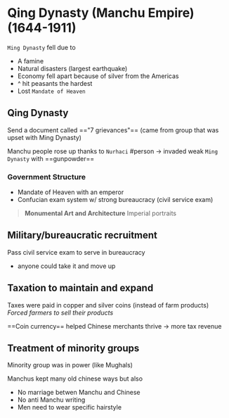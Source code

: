 # Qing Dynasty (Manchu Empire) (1644-1911)

`Ming Dynasty` fell due to
- A famine
- Natural disasters (largest earthquake)
- Economy fell apart because of silver from the Americas
- ^ hit peasants the hardest
- Lost `Mandate of Heaven`

## Qing Dynasty

Send a document called =="7 grievances"== (came from group that was upset with Ming Dynasty)

Manchu people rose up thanks to `Nurhaci` #person -> invaded weak `Ming Dynasty` with ==gunpowder==

### Government Structure

- Mandate of Heaven with an emperor
- Confucian exam system w/ strong bureaucracy (civil service exam)

> **Monumental Art and Architecture** Imperial portraits

## Military/bureaucratic recruitment

Pass civil service exam to serve in bureaucracy
- anyone could take it and move up

## Taxation to maintain and expand

Taxes were paid in copper and silver coins (instead of farm products) <br>
*Forced farmers to sell their products*

==Coin currency== helped Chinese merchants thrive -> more tax revenue

## Treatment of minority groups

Minority group was in power (like Mughals)

Manchus kept many old chinese ways but also
- No marriage betwen Manchu and Chinese
- No anti Manchu writing
- Men need to wear specific hairstyle